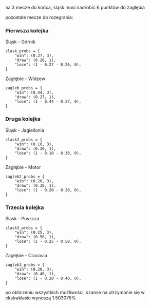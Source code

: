 na 3 mecze do końca, śląsk musi nadrobić 6 punktów do zagłębia

pozostałe mecze do rozegrania:
### Pierwsza kolejka  

Śląsk - Górnik  
```
slask_probs = {
    "win": (0.27, 3),
    "draw": (0.26, 1),
    "lose": (1 - 0.27 - 0.26, 0),
}
```
Zagłębie - Widzew
```
zagleb_probs = {
    "win": (0.44, 3),
    "draw": (0.27, 1),
    "lose": (1 - 0.44 - 0.27, 0),
}
```
### Druga kolejka
Śląsk - Jagiellonia
```
slask2_probs = {
    "win": (0.10, 3),
    "draw": (0.30, 1),
    "lose": (1 - 0.10 - 0.30, 0),
}
```
Zagłębie - Motor
```
zagleb2_probs = {
    "win": (0.20, 3),
    "draw": (0.30, 1),
    "lose": (1 - 0.20 - 0.30, 0),
}
```
### Trzecia kolejka
Śląsk - Puszcza
```
slask3_probs = {
    "win": (0.25, 3),
    "draw": (0.50, 1),
    "lose": (1 - 0.25 - 0.50, 0),
}
```
Zagłębie - Cracovia
```
zagleb3_probs = {
    "win": (0.20, 3),
    "draw": (0.40, 1),
    "lose": (1 - 0.20 - 0.40, 0),
}
```
po obliczeniu wszystkich możliwości, szanse na utrzymanie się w ekstraklasie wynoszą 1.503075%
